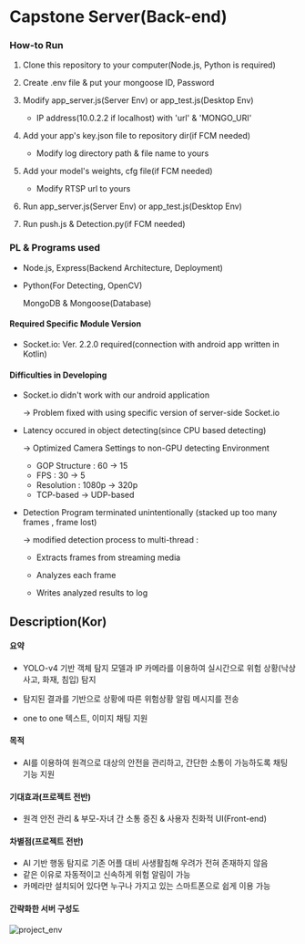 # Capstone Server(Back-end)

### How-to Run

1. Clone this repository to your computer(Node.js, Python is required)

2. Create .env file & put your mongoose ID, Password 

3. Modify app_server.js(Server Env) or app_test.js(Desktop Env)

   * IP address(10.0.2.2 if localhost) with 'url' & 'MONGO_URI'

4. Add your app's key.json file to repository dir(if FCM needed)

   * Modify log directory path & file name to yours

5. Add your model's weights, cfg file(if FCM needed)

   * Modify RTSP url to yours

6. Run  app_server.js(Server Env) or app_test.js(Desktop Env)

7. Run push.js & Detection.py(if FCM needed)

   

### PL & Programs used

* Node.js, Express(Backend Architecture, Deployment)

* Python(For Detecting, OpenCV)

  MongoDB & Mongoose(Database)

  

#### Required Specific Module Version

* Socket.io: Ver. 2.2.0 required(connection with android app written in Kotlin)



#### Difficulties in Developing

* Socket.io didn't work with our android application

  &rarr; Problem fixed with using specific version of server-side Socket.io

* Latency occured in object detecting(since CPU based detecting)

  &rarr; Optimized Camera Settings to non-GPU detecting Environment

  * GOP Structure : 60 &rarr; 15
  * FPS : 30 &rarr; 5
  * Resolution : 1080p &rarr; 320p
  * TCP-based &rarr; UDP-based

* Detection Program terminated unintentionally (stacked up too many frames , frame lost)

  &rarr; modified detection process to multi-thread :

  * Extracts frames from streaming media

  * Analyzes each frame 

  * Writes analyzed results to log

    

## Description(Kor)

#### 요약

*  YOLO-v4 기반 객체 탐지 모델과 IP 카메라를 이용하여 실시간으로 위험 상황(낙상사고, 화재, 침입) 탐지

* 탐지된 결과를 기반으로 상황에 따른 위험상황 알림 메시지를 전송
* one to one 텍스트, 이미지 채팅 지원

#### 목적

* AI를 이용하여 원격으로 대상의 안전을 관리하고, 간단한 소통이 가능하도록 채팅 기능 지원 

#### 기대효과(프로젝트 전반)

* 원격 안전 관리 & 부모-자녀 간 소통 증진 & 사용자 친화적 UI(Front-end)

#### 차별점(프로젝트 전반)

* AI 기반 행동 탐지로 기존 어플 대비 사생활침해 우려가 전혀 존재하지 않음
* 같은 이유로 자동적이고 신속하게 위험 알림이 가능
* 카메라만 설치되어 있다면 누구나 가지고 있는 스마트폰으로 쉽게 이용 가능

#### 간략화한 서버 구성도

![project_env](https://github.com/byungkookkoo/Capstone-Backend/blob/main/proejct-env.png)